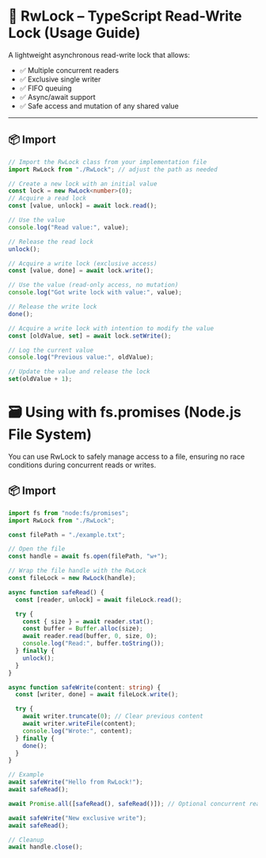 # 🔐 RwLock<T> – TypeScript Read-Write Lock (Usage Guide)

A lightweight asynchronous read-write lock that allows:

- ✅ Multiple concurrent readers
- ✅ Exclusive single writer
- ✅ FIFO queuing
- ✅ Async/await support
- ✅ Safe access and mutation of any shared value

---

## 📦 Import

```ts
// Import the RwLock class from your implementation file
import RwLock from "./RwLock"; // adjust the path as needed

// Create a new lock with an initial value
const lock = new RwLock<number>(0);
// Acquire a read lock
const [value, unlock] = await lock.read();

// Use the value
console.log("Read value:", value);

// Release the read lock
unlock();

// Acquire a write lock (exclusive access)
const [value, done] = await lock.write();

// Use the value (read-only access, no mutation)
console.log("Got write lock with value:", value);

// Release the write lock
done();

// Acquire a write lock with intention to modify the value
const [oldValue, set] = await lock.setWrite();

// Log the current value
console.log("Previous value:", oldValue);

// Update the value and release the lock
set(oldValue + 1);
```

# 🗃 Using with fs.promises (Node.js File System)

You can use RwLock<FileHandle> to safely manage access to a file, ensuring no race conditions during concurrent reads or writes.

## 📦 Import

```ts
import fs from "node:fs/promises";
import RwLock from "./RwLock";

const filePath = "./example.txt";

// Open the file
const handle = await fs.open(filePath, "w+");

// Wrap the file handle with the RwLock
const fileLock = new RwLock(handle);

async function safeRead() {
  const [reader, unlock] = await fileLock.read();

  try {
    const { size } = await reader.stat();
    const buffer = Buffer.alloc(size);
    await reader.read(buffer, 0, size, 0);
    console.log("Read:", buffer.toString());
  } finally {
    unlock();
  }
}

async function safeWrite(content: string) {
  const [writer, done] = await fileLock.write();

  try {
    await writer.truncate(0); // Clear previous content
    await writer.writeFile(content);
    console.log("Wrote:", content);
  } finally {
    done();
  }
}

// Example
await safeWrite("Hello from RwLock!");
await safeRead();

await Promise.all([safeRead(), safeRead()]); // Optional concurrent reads

await safeWrite("New exclusive write");
await safeRead();

// Cleanup
await handle.close();
```
